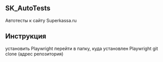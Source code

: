 ## SK_AutoTests
Автотесты к сайту Superkassa.ru

## Инструкция
установить Playwright
перейти в папку, куда установлен Playwright
git clone (адрес репозитория)
